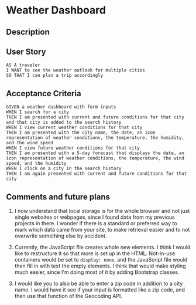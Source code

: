 # Weather Dashboard

## Description

## User Story

```
AS A traveler
I WANT to see the weather outlook for multiple cities
SO THAT I can plan a trip accordingly
```

## Acceptance Criteria

```
GIVEN a weather dashboard with form inputs
WHEN I search for a city
THEN I am presented with current and future conditions for that city and that city is added to the search history
WHEN I view current weather conditions for that city
THEN I am presented with the city name, the date, an icon representation of weather conditions, the temperature, the humidity, and the wind speed
WHEN I view future weather conditions for that city
THEN I am presented with a 5-day forecast that displays the date, an icon representation of weather conditions, the temperature, the wind speed, and the humidity
WHEN I click on a city in the search history
THEN I am again presented with current and future conditions for that city
```

## Comments and future plans

1. I now understand that local storage is for the whole browser and not just single websites or webpages, since I found data from my previous projects in there.  I wonder if there is a standard or preferred way to mark which data came from your site, to make retrieval easier and to not overwrite something else by accident.

1. Currently, the JavaScript file creates whole new elements.  I think I would like to restructure it so that more is set up in the HTML.  Not-in-use containers would be set to `display: none`, and the JavaScript file would then fill in with text the empty elements.  I think that would make styling much easier, since I'm doing most of it by adding Bootstrap classes.

2. I would like you to also be able to enter a zip code in addition to a city name.  I would have it see if your input is formatted like a zip code, and then use that function of the Geocoding API.
